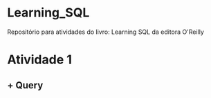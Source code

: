 # Learning_SQL
Repositório para atividades do livro: Learning SQL da editora O'Reilly

# Atividade 1
## + Query 

